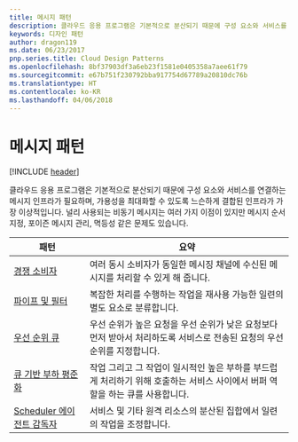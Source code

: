 ```yaml
---
title: 메시지 패턴
description: 클라우드 응용 프로그램은 기본적으로 분산되기 때문에 구성 요소와 서비스를 연결하는 메시지 인프라가 필요하며, 가용성을 최대화할 수 있도록 느슨하게 결합된 인프라가 가장 이상적입니다. 널리 사용되는 비동기 메시지는 여러 가지 이점이 있지만 메시지 순서 지정, 포이즌 메시지 관리, 멱등성 같은 문제도 있습니다.
keywords: 디자인 패턴
author: dragon119
ms.date: 06/23/2017
pnp.series.title: Cloud Design Patterns
ms.openlocfilehash: 8bf37903df3a6eb23f1581e0405358a7aee61f79
ms.sourcegitcommit: e67b751f230792bba917754d67789a20810dc76b
ms.translationtype: HT
ms.contentlocale: ko-KR
ms.lasthandoff: 04/06/2018
---
```

# <a name="messaging-patterns"></a>메시지 패턴

[!INCLUDE [header](../../_includes/header.md)]

클라우드 응용 프로그램은 기본적으로 분산되기 때문에 구성 요소와 서비스를 연결하는 메시지 인프라가 필요하며, 가용성을 최대화할 수 있도록 느슨하게 결합된 인프라가 가장 이상적입니다. 널리 사용되는 비동기 메시지는 여러 가지 이점이 있지만 메시지 순서 지정, 포이즌 메시지 관리, 멱등성 같은 문제도 있습니다.


|                            패턴                             |                                                                        요약                                                                         |
|----------------------------------------------------------------|--------------------------------------------------------------------------------------------------------------------------------------------------------|
|        [경쟁 소비자](../competing-consumers.md)        |                            여러 동시 소비자가 동일한 메시징 채널에 수신된 메시지를 처리할 수 있게 해 줍니다.                            |
|          [파이프 및 필터](../pipes-and-filters.md)          |                       복잡한 처리를 수행하는 작업을 재사용 가능한 일련의 별도 요소로 분류합니다.                        |
|             [우선 순위 큐](../priority-queue.md)             | 우선 순위가 높은 요청을 우선 순위가 낮은 요청보다 먼저 받아서 처리하도록 서비스로 전송된 요청의 우선 순위를 지정합니다. |
|  [큐 기반 부하 평준화](../queue-based-load-leveling.md)  |              작업 그리고 그 작업이 일시적인 높은 부하를 부드럽게 처리하기 위해 호출하는 서비스 사이에서 버퍼 역할을 하는 큐를 사용합니다.               |
| [Scheduler 에이전트 감독자](../scheduler-agent-supervisor.md) |                              서비스 및 기타 원격 리소스의 분산된 집합에서 일련의 작업을 조정합니다.                              |


